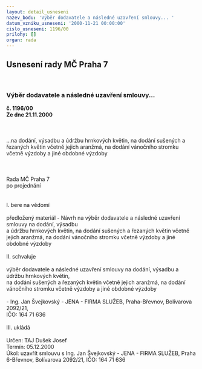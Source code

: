 ```yaml
---
layout: detail_usneseni
nazev_bodu: 'Výběr dodavatele a následné uzavření smlouvy... '
datum_vzniku_usneseni: '2000-11-21 00:00:00'
cislo_usneseni: 1196/00
prilohy: []
organ: rada
---
```

<div id="ucUsn_pList" class="usn">
	<span><h2>Usnesení rady MČ Praha 7 </h2>
<br></span><div class="standBody">
<span><h3>Výběr dodavatele a následné uzavření smlouvy... </h3></span><div class="center">
		<strong>č. 1196/00</strong><br>
	</div>
<div class="center">
		<strong>Ze dne 21.11.2000</strong><br><br>
	</div>
<br><br>...na dodání, výsadbu a údržbu hrnkových květin, na dodání sušených a řezaných květin včetně  jejich aranžmá, na dodání vánočního stromku včetně výzdoby a jiné obdobné výzdoby<br><br><br>     <br>Rada MČ Praha 7<br>po projednání<br><br><br>I.	bere na vědomí<br><br> předložený materiál - Návrh na výběr dodavatele a následné uzavření smlouvy na dodání, výsadbu <br>a údržbu hrnkových květin, na dodání sušených a řezaných květin včetně  jejich aranžmá, na dodání vánočního stromku včetně výzdoby a jiné obdobné výzdoby<br><br>II.	schvaluje <br><br>výběr dodavatele a následné uzavření smlouvy  na dodání, výsadbu a údržbu hrnkových květin, <br>na dodání sušených a řezaných květin včetně  jejich aranžmá, na dodání vánočního stromku včetně výzdoby a jiné obdobné výzdoby<br><br>- Ing. Jan Švejkovský - JENA - FIRMA SLUŽEB, Praha-Břevnov, Bolívarova 2092/21, <br>  IČO: 164 71 636<br><br>III.	ukládá <br><br> Určen:	     	TAJ Dušek Josef<br>Termín: 05.12.2000<br>Úkol:	uzavřít smlouvu s Ing. Jan Švejkovský - JENA - FIRMA SLUŽEB, Praha 6-Břevnov, Bolívarova 2092/21, IČO: 164 71 636 <br> <br><br><br><br><br> </div>
</div>